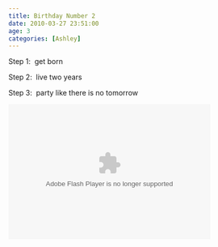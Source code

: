 ```yaml
---
title: Birthday Number 2
date: 2010-03-27 23:51:00
age: 3
categories: [Ashley]
---
```

<p>Step 1:  get born</p>  <p>Step 2:  live two years</p>  <p>Step 3:  party like there is no tomorrow</p>  <p><embed type="application/x-shockwave-flash" src="http://picasaweb.google.com/s/c/bin/slideshow.swf" width="400" height="267" flashvars="host=picasaweb.google.com&amp;hl=en_US&amp;feat=flashalbum&amp;RGB=0x000000&amp;feed=http%3A%2F%2Fpicasaweb.google.com%2Fdata%2Ffeed%2Fapi%2Fuser%2Fwyseguys%2Falbumid%2F5458016371023590753%3Falt%3Drss%26kind%3Dphoto%26authkey%3DGv1sRgCO6mgpvxv5etZQ%26hl%3Den_US" pluginspage="http://www.macromedia.com/go/getflashplayer" /></p>
